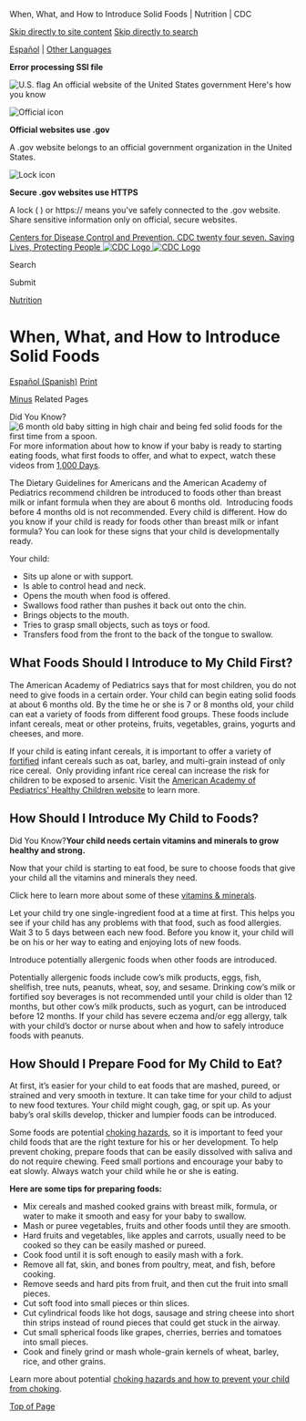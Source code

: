 





















When, What, and How to Introduce Solid Foods \| Nutrition \| CDC
 










 






 











 




[Skip directly to site content](#content)
[Skip directly to search](#headerSearch)


[Español](/spanish/) \| 
[Other Languages](https://wwwn.cdc.gov/pubs/other-languages/)

**Error processing SSI file**  



![U.S. flag](/TemplatePackage/4.0/assets/imgs/uswds/us_flag_small.png)
An official website of the United States government Here's how you know 



![Official icon](/TemplatePackage/4.0/assets/imgs/uswds/icon-dot-gov.svg)



**Official websites use .gov**


A .gov website belongs to an official government organization in the United States.







![Lock icon](/TemplatePackage/4.0/assets/imgs/uswds/icon-https.svg)



**Secure .gov websites use HTTPS**


A lock (  ) or https:// means you've safely connected to the .gov website. Share sensitive information only on official, secure websites.








 



[Centers for Disease Control and Prevention. CDC twenty four seven. Saving Lives, Protecting People
![CDC Logo](/TemplatePackage/4.0/assets/imgs/logo/logo-notext.svg)
![CDC Logo](/TemplatePackage/4.0/assets/imgs/logo/logo-notext.svg)](https://www.cdc.gov/)





Search









Submit


















 [Nutrition](/nutrition/php/about/index.html)










 











When, What, and How to Introduce Solid Foods
============================================

 
[Español (Spanish)](/nutrition/infantandtoddlernutrition/foods-and-drinks/cuando-introducir-alimentos-solidos.html) [Print](#print)



[Minus](#collapse_28516627fbc83347a)
Related Pages




Did You Know?![6 month old baby sitting in high chair and being fed solid foods for the first time from a spoon.](/nutrition/infantandtoddlernutrition/images/introduce-solid-foods.jpg?_=42604 "introduce-solid-foods")
For more information about how to know if your baby is ready to starting eating foods, what first foods to offer, and what to expect, watch these videos from [1,000 Days](/nutrition/InfantandToddlerNutrition/resources.html#videos).



The Dietary Guidelines for Americans and the American Academy of Pediatrics recommend children be introduced to foods other than breast milk or infant formula when they are about 6 months old.  Introducing foods before 4 months old is not recommended. Every child is different. How do you know if your child is ready for foods other than breast milk or infant formula? You can look for these signs that your child is developmentally ready.


Your child:


* Sits up alone or with support.
* Is able to control head and neck.
* Opens the mouth when food is offered.
* Swallows food rather than pushes it back out onto the chin.
* Brings objects to the mouth.
* Tries to grasp small objects, such as toys or food.
* Transfers food from the front to the back of the tongue to swallow.


What Foods Should I Introduce to My Child First?
------------------------------------------------


The American Academy of Pediatrics says that for most children, you do not need to give foods in a certain order. Your child can begin eating solid foods at about 6 months old. By the time he or she is 7 or 8 months old, your child can eat a variety of foods from different food groups. These foods include infant cereals, meat or other proteins, fruits, vegetables, grains, yogurts and cheeses, and more.


If your child is eating infant cereals, it is important to offer a variety of [fortified](/nutrition/infantandtoddlernutrition/definitions.html#fortified) infant cereals such as oat, barley, and multi\-grain instead of only rice cereal.  Only providing infant rice cereal can increase the risk for children to be exposed to arsenic. Visit the [American Academy of Pediatrics’ Healthy Children website](https://www.healthychildren.org/English/ages-stages/baby/feeding-nutrition/Pages/reduce-arsenic.aspx) to learn more.


How Should I Introduce My Child to Foods?
-----------------------------------------


Did You Know?**Your child needs certain vitamins and minerals to grow healthy and strong.**


Now that your child is starting to eat food, be sure to choose foods that give your child all the vitamins and minerals they need.


Click here to learn more about some of these [vitamins \& minerals](/nutrition/infantandtoddlernutrition/vitamins-minerals/index.html).



Let your child try one single\-ingredient food at a time at first. This helps you see if your child has any problems with that food, such as food allergies. Wait 3 to 5 days between each new food. Before you know it, your child will be on his or her way to eating and enjoying lots of new foods.


Introduce potentially allergenic foods when other foods are introduced.


Potentially allergenic foods include cow’s milk products, eggs, fish, shellfish, tree nuts, peanuts, wheat, soy, and sesame. Drinking cow’s milk or fortified soy beverages is not recommended until your child is older than 12 months, but other cow’s milk products, such as yogurt, can be introduced before 12 months. If your child has severe eczema and/or egg allergy, talk with your child’s doctor or nurse about when and how to safely introduce foods with peanuts.


How Should I Prepare Food for My Child to Eat?
----------------------------------------------


At first, it’s easier for your child to eat foods that are mashed, pureed, or strained and very smooth in texture. It can take time for your child to adjust to new food textures. Your child might cough, gag, or spit up. As your baby’s oral skills develop, thicker and lumpier foods can be introduced.


Some foods are potential [choking hazards](/nutrition/InfantandToddlerNutrition/foods-and-drinks/choking-hazards.html), so it is important to feed your child foods that are the right texture for his or her development. To help prevent choking, prepare foods that can be easily dissolved with saliva and do not require chewing. Feed small portions and encourage your baby to eat slowly. Always watch your child while he or she is eating.


**Here are some tips for preparing foods:**


* Mix cereals and mashed cooked grains with breast milk, formula, or water to make it smooth and easy for your baby to swallow.
* Mash or puree vegetables, fruits and other foods until they are smooth.
* Hard fruits and vegetables, like apples and carrots, usually need to be cooked so they can be easily mashed or pureed.
* Cook food until it is soft enough to easily mash with a fork.
* Remove all fat, skin, and bones from poultry, meat, and fish, before cooking.
* Remove seeds and hard pits from fruit, and then cut the fruit into small pieces.
* Cut soft food into small pieces or thin slices.
* Cut cylindrical foods like hot dogs, sausage and string cheese into short thin strips instead of round pieces that could get stuck in the airway.
* Cut small spherical foods like grapes, cherries, berries and tomatoes into small pieces.
* Cook and finely grind or mash whole\-grain kernels of wheat, barley, rice, and other grains.


Learn more about potential [choking hazards and how to prevent your child from choking](/nutrition/InfantandToddlerNutrition/foods-and-drinks/choking-hazards.html).


[Top of Page](#)

